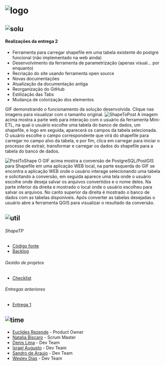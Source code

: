 # ![logo](https://github.com/WeDias/ShapeTP/blob/master/Ignorar/Img/logo.png)

## ![solu](https://github.com/WeDias/ShapeTP/blob/master/Ignorar/Img/Solu.png)  

#### Realizações da entrega 2
* Ferramenta para carregar shapefile em uma tabela existente do postgre funcional (não implementado na web ainda)
* Desenvolvimento da ferramenta de parametrização (apenas visual... por enquanto)
* Recriação do site usando ferramenta open source
* Novas documentações
* Atualização da documentação antiga
* Reorganização do GitHub
* Estilização das Tabs
* Mudança de colorização dos elementos

GIF demonstrando o funcionamento da solução desenvolvida. Clique nas imagens para visualizar com o tamanho original.
![ShapeToPost](https://github.com/WeDias/ShapeTP/blob/Entrega2/Ignorar/Img/ShapeToPost.png)
A imagem acima mostra a parte web para interação com o usuário da ferramenta Mini-ETL, na qual o usuário escolhe uma tabela do banco de dados, um shapefile, e logo em seguida, aparecerá os campos da tabela selecionada. O usuário escolhe o campo correspondente que virá do shapefile para carregar no campo alvo da tabela, e por fim, clica em carregar para iniciar o processo de extrair, transformar e carregar os dados do shapefile para a tabela do banco de dados.

![PostToShape](https://github.com/WeDias/ShapeTP/blob/Entrega1/Ignorar/Img/PostToShape.gif)
O GIF acima mostra a conversão de PostgreSQL/PostGIS para Shapefile em uma aplicação WEB local, na parte esquerda do GIF se encontra a aplicação WEB onde o usuário interage selecionando uma tabela e solicitando a conversão, em seguida aparece uma tela onde o usuário escolhe onde deseja salvar os arquivos convertidos e o nome deles. Na parte inferior da direita e mostrado o local onde o usuário escolheu para salvar os arquivos. No canto superior da direita é mostrado o banco de dados com as tabelas disponíveis. Após converter as tabelas desejadas o usuário abre a ferramenta QGIS para visualizar o resultado da conversão.

## ![util](https://github.com/WeDias/ShapeTP/blob/master/Ignorar/Img/Util.png)
###### ShapeTP
* [Código fonte](https://github.com/WeDias/ShapeTP/tree/Entrega2/C%C3%B3digo/ShapeTP)
* [Backlog](https://github.com/WeDias/ShapeTP/blob/Entrega2/Documenta%C3%A7%C3%A3o/Backlog.pdf)

###### Gestão de projetos
* [Checklist](https://github.com/WeDias/ShapeTP/blob/Entrega2/Documenta%C3%A7%C3%A3o/Checklist.pdf)

###### Entregas anteriores
* [Entrega 1](https://github.com/WeDias/ShapeTP/tree/Entrega1)

## ![time](https://github.com/WeDias/ShapeTP/blob/master/Ignorar/Img/time.png)
* [Euclides Rezende](https://www.linkedin.com/in/euclides-rezende-0940458/) - Product Owner
* [Natalia Biscaro](https://www.linkedin.com/in/nataliabiscaro/?originalSubdomain=br) - Scrum Master
* [Denis Lima](https://www.linkedin.com/in/denis-f-lima/) - Dev Team
* [Israel Augusto](https://github.com/IsraelAugusto0110) - Dev Team
* [Sandro de Araujo](https://github.com/shaka20100) - Dev Team
* [Wesley Dias](https://www.linkedin.com/in/wesley-dias-bba3a11b2/) - Dev Team

